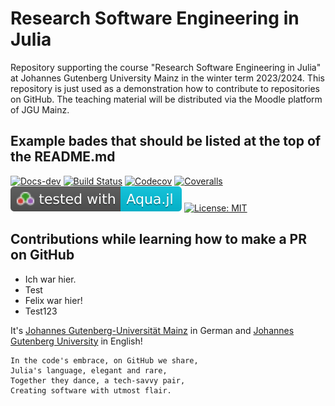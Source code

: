 
# Research Software Engineering in Julia

Repository supporting the course "Research Software Engineering in Julia"
at Johannes Gutenberg University Mainz in the winter term 2023/2024.
This repository is just used as a demonstration how to contribute to
repositories on GitHub. The teaching material will be distributed via
the Moodle platform of JGU Mainz.


## Example bades that should be listed at the top of the README.md

<!-- [![Docs-stable](https://img.shields.io/badge/docs-stable-blue.svg)](https://ranocha.github.io/2023-RSE_in_Julia/stable) -->
[![Docs-dev](https://img.shields.io/badge/docs-dev-blue.svg)](https://ranocha.github.io/2023-RSE_in_Julia/dev)
[![Build Status](https://github.com/ranocha/2023-RSE_in_Julia/workflows/CI/badge.svg)](https://github.com/ranocha/2023-RSE_in_Julia/actions?query=workflow%3ACI)
[![Codecov](https://codecov.io/gh/ranocha/2023-RSE_in_Julia/branch/main/graph/badge.svg)](https://codecov.io/gh/ranocha/2023-RSE_in_Julia)
[![Coveralls](https://coveralls.io/repos/github/ranocha/2023-RSE_in_Julia/badge.svg?branch=main)](https://coveralls.io/github/ranocha/2023-RSE_in_Julia?branch=main)
[![Aqua QA](https://raw.githubusercontent.com/JuliaTesting/Aqua.jl/master/badge.svg)](https://github.com/JuliaTesting/Aqua.jl)
[![License: MIT](https://img.shields.io/badge/License-MIT-success.svg)](https://opensource.org/licenses/MIT)


## Contributions while learning how to make a PR on GitHub

- Ich war hier.
- Test
- Felix war hier!
- Test123

It's [Johannes Gutenberg-Universität Mainz](https://universitaet.uni-mainz.de) in German
and [Johannes Gutenberg University](https://university.uni-mainz.de) in English!

```
In the code's embrace, on GitHub we share,
Julia's language, elegant and rare,
Together they dance, a tech-savvy pair,
Creating software with utmost flair.
```
